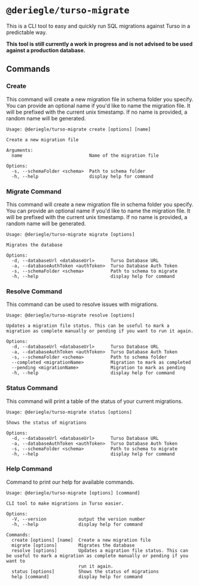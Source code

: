 # `@deriegle/turso-migrate`

This is a CLI tool to easy and quickly run SQL migrations against Turso in a predictable way.

**This tool is still currently a work in progress and is not advised to be used against a production database.**

## Commands

### Create

This command will create a new migration file in schema folder you specify. You can provide an optional name if you'd like to name the migration file. It will be prefixed with the current unix timestamp. If no name is provided, a random name will be generated.

```bin
Usage: @deriegle/turso-migrate create [options] [name]

Create a new migration file

Arguments:
  name                         Name of the migration file

Options:
  -s, --schemaFolder <schema>  Path to schema folder
  -h, --help                   display help for command
```

### Migrate Command

This command will create a new migration file in schema folder you specify. You can provide an optional name if you'd like to name the migration file. It will be prefixed with the current unix timestamp. If no name is provided, a random name will be generated.

```bin
Usage: @deriegle/turso-migrate migrate [options]

Migrates the database

Options:
  -d, --databaseUrl <databaseUrl>      Turso Database URL
  -a, --databaseAuthToken <authToken>  Turso Database Auth Token
  -s, --schemaFolder <schema>          Path to schema to migrate
  -h, --help                           display help for command
```

### Resolve Command

This command can be used to resolve issues with migrations.

```bin
Usage: @deriegle/turso-migrate resolve [options]

Updates a migration file status. This can be useful to mark a migration as complete manually or pending if you want to run it again.

Options:
  -d, --databaseUrl <databaseUrl>      Turso Database URL
  -a, --databaseAuthToken <authToken>  Turso Database Auth Token
  -s, --schemaFolder <schema>          Path to schema folder
  --completed <migrationName>          Migration to mark as completed
  --pending <migrationName>            Migration to mark as pending
  -h, --help                           display help for command
```

### Status Command

This command will print a table of the status of your current migrations.

```bin
Usage: @deriegle/turso-migrate status [options]

Shows the status of migrations

Options:
  -d, --databaseUrl <databaseUrl>      Turso Database URL
  -a, --databaseAuthToken <authToken>  Turso Database Auth Token
  -s, --schemaFolder <schema>          Path to schema to migrate
  -h, --help                           display help for command
```

### Help Command

Command to print our help for available commands.

```bin
Usage: @deriegle/turso-migrate [options] [command]

CLI tool to make migrations in Turso easier.

Options:
  -V, --version            output the version number
  -h, --help               display help for command

Commands:
  create [options] [name]  Create a new migration file
  migrate [options]        Migrates the database
  resolve [options]        Updates a migration file status. This can be useful to mark a migration as complete manually or pending if you want to
                           run it again.
  status [options]         Shows the status of migrations
  help [command]           display help for command
```
